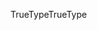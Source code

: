 <span data-ttu-id="e2c48-101">TrueType</span><span class="sxs-lookup"><span data-stu-id="e2c48-101">TrueType</span></span>